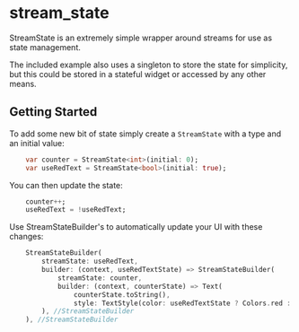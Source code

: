 # stream_state

StreamState is an extremely simple wrapper around streams for use as state management.

The included example also uses a singleton to store the state for simplicity,
but this could be stored in a stateful widget or accessed by any other means.

## Getting Started

To add some new bit of state simply create a `StreamState` with a type and an initial value:
```dart
    var counter = StreamState<int>(initial: 0);
    var useRedText = StreamState<bool>(initial: true);

```

You can then update the state:
```dart
    counter++;
    useRedText = !useRedText;
```

Use StreamStateBuilder's to automatically update your UI with these changes:
```dart
    StreamStateBuilder(
        streamState: useRedText,
        builder: (context, useRedTextState) => StreamStateBuilder(
            streamState: counter,
            builder: (context, counterState) => Text(
                counterState.toString(),
                style: TextStyle(color: useRedTextState ? Colors.red : null),
        ), //StreamStateBuilder
    ), //StreamStateBuilder
```


